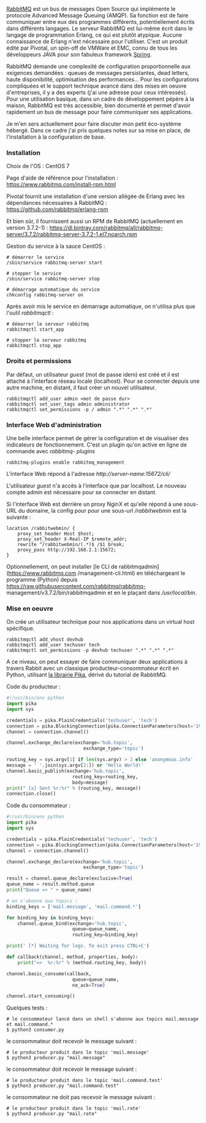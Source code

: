 <!-- title: Mes notes sur RabbitMQ -->
<!-- category: Développement -->

[RabbitMQ](https://www.rabbitmq.com) est un bus de messages Open Source qui
implémente le protocole Advanced Message Queuing (AMQP). Sa fonction est de
faire communiquer entre eux des programmes différents, potentiellement écrits
dans différents langages.<!-- more --> Le serveur RabbitMQ est lui-même écrit dans le
langage de programmation Erlang, ce qui est plutôt atypique. Aucune
connaissance de Erlang n'est nécessaire pour l'utiliser. C'est un produit
édité par Pivotal, un spin-off de VMWare et EMC, connu de tous les
développeurs JAVA pour son fabuleux framework
[Spring](https://en.wikipedia.org/wiki/Spring_Framework).

RabbitMQ demande une complexité de configuration proportionnelle aux exigences
demandées : queues de messages persistantes, dead letters, haute
disponibilité, optimisation des performances... Pour les configurations
compliquées et le support technique avancé dans des mises en oeuvre
d'entreprises, il y a des experts (j'ai une adresse pour ceux intéressés).
Pour une utilisation basique, dans un cadre de développement pépère à la
maison, RabbitMQ est très accessible, bien documenté et permet d'avoir
rapidement un bus de message pour faire communiquer ses applications.

Je m'en sers actuellement pour faire discuter mon petit éco-système hébergé. Dans ce cadre j'ai pris quelques notes sur sa mise en place, de l'installation à la configuration de base. 

### Installation 

Choix de l'OS : CentOS 7

Page d'aide de référence pour l'installation : https://www.rabbitmq.com/install-rpm.html

Pivotal fournit une installation d'une version allégée de Erlang avec les dépendances nécessaires à RabbitMQ : https://github.com/rabbitmq/erlang-rpm 

Et bien sûr, il fournissent aussi un RPM de RabbitMQ (actuellement en version 3.7.2-1) : https://dl.bintray.com/rabbitmq/all/rabbitmq-server/3.7.2/rabbitmq-server-3.7.2-1.el7.noarch.rpm

Gestion du service à la sauce CentOS : 

    # démarrer le service 
    /sbin/service rabbitmq-server start

    # stopper le service
    /sbin/service rabbitmq-server stop

    # démarrage automatique du service
    chkconfig rabbitmq-server on

Après avoir mis le service en démarrage automatique, on n'utilisa plus que l'outil *rabbitmqctl* :

    # démarrer le serveur rabbitmq
    rabbitmqctl start_app

    # stopper le serveur rabbitmq
    rabbitmqctl stop_app

### Droits et permissions 

Par défaut, un utilisateur *guest* (mot de passe idem) est créé et il est
attaché à l'interface réseau locale (localhost). Pour se connecter depuis une
autre machine, en distant, il faut créer un nouvel utilisateur.

    rabbitmqctl add_user admin <mot de passe dur>
    rabbitmqctl set_user_tags admin administrator
    rabbitmqctl set_permissions -p / admin ".*" ".*" ".*"

### Interface Web d'administration

Une belle interface permet de gérer la configuration et de visualiser des
indicateurs de fonctionnement. C'est un plugin qu'on active en ligne de
commande avec *rabbitmq- plugins*

    rabbitmq-plugins enable rabbitmq_management

L'interface Web répond à l'adresse *http://server-name:15672/cli/*

L'utilisateur *guest* n'a accès à l'interface que par localhost. Le nouveau compte admin est nécessaire pour se connecter en distant.

Si l'interface Web est derrière un proxy NginX et qu'elle répond à une sous-URL du domaine, la config pour pour une sous-url */rabbitwebmin* est la suivante : 

    location /rabbitwebmin/ {
        proxy_set_header Host $host;
        proxy_set_header X-Real-IP $remote_addr;
        rewrite ^/rabbitwebmin/(.*)$ /$1 break;
        proxy_pass http://192.168.2.1:15672;
    }

Optionnellement, on peut installer [le CLI de rabbitmqadmin](https://www.rabbitmq.com
/management-cli.html) en téléchargeant le programme (Python) depuis
https://raw.githubusercontent.com/rabbitmq/rabbitmq-
management/v3.7.2/bin/rabbitmqadmin et en le plaçant dans */usr/local/bin*.

### Mise en oeuvre 

On crée un utilisateur technique pour nos applications dans un virtual host spécifique.

    rabbitmqctl add_vhost devhub
    rabbitmqctl add_user techuser tech
    rabbitmqctl set_permissions -p devhub techuser ".*" ".*" ".*"

A ce niveau, on peut essayer de faire communiquer deux applications à travers Rabbit avec un classique producteur-consommateur écrit en Python, utilisant [la librairie Pika](https://pika.readthedocs.io), dérivé du tutorial de RabbitMQ.

Code du producteur :

```python
#!/usr/bin/env python
import pika
import sys

credentials = pika.PlainCredentials('techuser', 'tech')
connection = pika.BlockingConnection(pika.ConnectionParameters(host='192.168.2.1',credentials=credentials, virtual_host="devhub"))
channel = connection.channel()

channel.exchange_declare(exchange='hub.topic',
                            exchange_type='topic')

routing_key = sys.argv[1] if len(sys.argv) > 2 else 'anonymous.info'
message = ' '.join(sys.argv[2:]) or 'Hello World!'
channel.basic_publish(exchange='hub.topic',
                        routing_key=routing_key,
                        body=message)
print(" [x] Sent %r:%r" % (routing_key, message))
connection.close()
```

Code du consommateur :

```python
#!/usr/bin/env python
import pika
import sys

credentials = pika.PlainCredentials('techuser', 'tech')
connection = pika.BlockingConnection(pika.ConnectionParameters(host='192.168.2.1',credentials=credentials, virtual_host="devhub"))
channel = connection.channel()

channel.exchange_declare(exchange='hub.topic',
                            exchange_type='topic')

result = channel.queue_declare(exclusive=True)
queue_name = result.method.queue
print("Queue => " + queue_name)

# on s'abonne aux topics : 
binding_keys = ['mail.message', 'mail.command.*']

for binding_key in binding_keys:
    channel.queue_bind(exchange='hub.topic',
                        queue=queue_name,
                        routing_key=binding_key)

print(' [*] Waiting for logs. To exit press CTRL+C')

def callback(channel, method, properties, body):
    print("=>  %r:%r" % (method.routing_key, body))

channel.basic_consume(callback,
                        queue=queue_name,
                        no_ack=True)

channel.start_consuming()
```

Quelques tests : 

    # le consommateur lancé dans un shell s'abonne aux topics mail.message et mail.command.*
    $ python3 consumer.py 

le consommateur doit recevoir le message suivant : 

    # le producteur produit dans le topic 'mail.message'
    $ python3 producer.py "mail.message"

le consommateur doit recevoir le message suivant : 

    # le producteur produit dans le topic 'mail.command.test'
    $ python3 producer.py "mail.command.test"

le consommateur ne doit pas recevoir le message suivant : 

    # le producteur produit dans le topic 'mail.rate'
    $ python3 producer.py "mail.rate"
